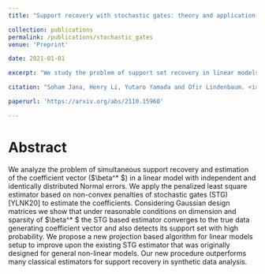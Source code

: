 ```yaml
---
title: "Support recovery with stochastic gates: theory and application for linear Models"

collection: publications
permalink: /publications/stochastic_gates
venue: 'Preprint'

date: 2021-01-01

excerpt: "We study the problem of support set recovery in linear models using the non-convex penalties of stochastic gates (STG). Both theoretical and application aspects are discussed."

citation: "Soham Jana, Henry Li, Yutaro Yamada and Ofir Lindenbaum. <i>Support Recovery with Stochastic Gates: Theory and Application for Linear Models.</i> arXiv preprint arXiv:2110.15960 (2021)."

paperurl: 'https://arxiv.org/abs/2110.15960'

---
```


Abstract
========

We analyze the problem of simultaneous support recovery and estimation of the coefficient vector ($\beta^* $) in a linear model with independent and identically distributed Normal errors. We apply the penalized least square estimator based on non-convex penalties of stochastic gates (STG) [YLNK20] to estimate the coefficients. Considering Gaussian design matrices we show that under reasonable conditions on dimension and sparsity of $\beta^* $ the STG based estimator converges to the true data generating coefficient vector and also detects its support set with high probability. We propose a new projection based algorithm for linear models setup to improve upon the existing STG estimator that was originally designed for general non-linear models. Our new procedure outperforms many classical estimators for support recovery in synthetic data analysis.
